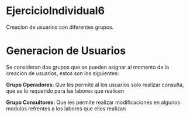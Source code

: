 # EjercicioIndividual6
Creacion de usuarios con diferentes grupos.

# Generacion de Usuarios

Se consideran dos grupos que se pueden asignar al momento de la creacion de usuarios, estos son los siguientes:

**Grupo Operadores:**
Que les permite al los usuarios solo realizar consulta, que es lo requerido para las labores que realicen

**Grupo Consultores:**
Que les permite realizar modificaciones en algunos modulos refrentes a los labores que ellos realizan
